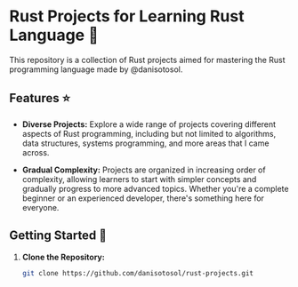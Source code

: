 # Rust Projects for Learning Rust Language 🦀

This repository is a collection of Rust projects aimed for mastering the Rust programming language made by @danisotosol.

## Features ⭐

- **Diverse Projects:** Explore a wide range of projects covering different aspects of Rust programming, including but not limited to algorithms, data structures, systems programming, and more areas that I came across.

- **Gradual Complexity:** Projects are organized in increasing order of complexity, allowing learners to start with simpler concepts and gradually progress to more advanced topics. Whether you're a complete beginner or an experienced developer, there's something here for everyone.

## Getting Started 🚀

1. **Clone the Repository:**
   ```bash
   git clone https://github.com/danisotosol/rust-projects.git
